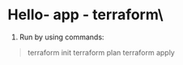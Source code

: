 # Hello- app - terraform\

1. Run by using commands:
  
  > terraform init
  > terraform plan
  > terraform apply
